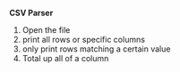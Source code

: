 **CSV Parser**
1. Open the file
2. print all rows or specific columns 
3. only print rows matching a certain value
4. Total up all of a column